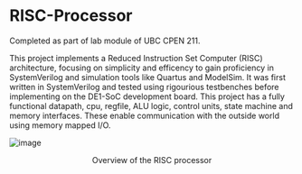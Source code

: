 # RISC-Processor

Completed as part of lab module of UBC CPEN 211. 

This project implements a Reduced Instruction Set Computer (RISC) architecture, focusing on simplicity and efficency to gain proficiency in SystemVerilog and simulation tools like Quartus and ModelSim. It was first written in SystemVerilog and tested using rigourious testbenches before implementing on the DE1-SoC development board. This project has a fully functional datapath, cpu, regfile, ALU logic, control units, state machine and memory interfaces. These enable communication with the outside world using memory mapped I/O. 

![image](https://github.com/user-attachments/assets/1097d07a-b398-445e-a108-559572e875ac)
<p align="center">Overview of the RISC processor</p>

